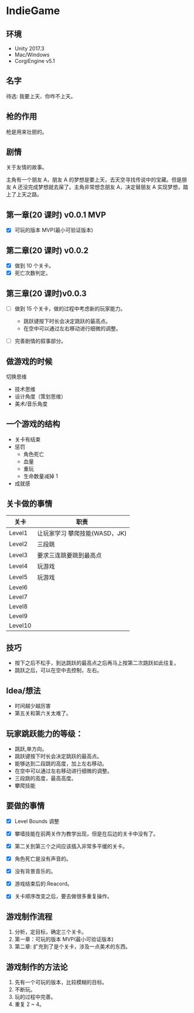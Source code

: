 # IndieGame

## 环境

* Unity 2017.3
* Mac/Windows
* CorgiEngine v5.1

## 名字

待选: 我要上天、你咋不上天。



## 枪的作用

枪是用来壮胆的。



## 剧情

关于友情的故事。

主角有一个朋友 A，朋友 A 的梦想是要上天，去天空寻找传说中的宝藏。但是朋友 A 还没完成梦想就去屎了。主角非常想念朋友 A，决定替朋友 A 实现梦想，踏上了上天之路。



##  第一章(20 课时) v0.0.1 MVP

- [x] 可玩的版本 MVP(最小可验证版本)

## 第二章(20 课时) v0.0.2 

- [x] 做到 10 个关卡。
- [x] 死亡次数判定。

## 第三章(20 课时)v0.0.3

- [ ] 做到 15 个关卡，做的过程中考虑新的玩家能力。

  - 跳跃键按下时长会决定跳跃的最高点。
  - 在空中可以通过左右移动进行细微的调整。

- [ ] 完善剧情的叙事部分。


## 做游戏的时候

切换思维

* 技术思维
* 设计角度（策划思维）
* 美术/音乐角度

## 一个游戏的结构

* 关卡有结束
* 惩罚
  * 角色死亡
  * 血量
  * 重玩
  * 生命数量减掉 1 
* 成就感





## 关卡做的事情

| 关卡    | 职责                          |
| ------- | ----------------------------- |
| Level1  | 让玩家学习 攀爬技能(WASD，JK) |
| Level2  | 三段跳                        |
| Level3  | 要求三连跳要跳到最高点        |
| Level4  | 玩游戏                        |
| Level5  | 玩游戏                        |
| Level6  |                               |
| Level7  |                               |
| Level8  |                               |
| Level9  |                               |
| Level10 |                               |

## 技巧

* 按下之后不松手，到达跳跃的最高点之后再马上按第二次跳跃如此往复。
* 跳跃之后，可以在空中去控制，左右。

## Idea/想法

* 时间越少越厉害
* 第五关和第六关太难了。

## 玩家跳跃能力的等级：

* 跳跃,单方向。
* 跳跃键按下时长会决定跳跃的最高点。
* 能够达到二段跳的高度，加上左右移动。
* 在空中可以通过左右移动进行细微的调整。
* 三段跳的高度，最高高度。
* 攀爬技能

## 要做的事情

- [x] Level Bounds  调整
- [x] 攀墙技能在前两关作为教学出现，但是在后边的关卡中没有了。
- [x] 第二关到第三个之间应该插入非常多平缓的关卡。
- [x] 角色死亡是没有声音的。
- [x] 没有背景音乐的。
- [x] 游戏结束后的:Reacord。
- [x] 关卡顺序改变之后，要去做很多重复操作。





## 游戏制作流程

1. 分析，定目标，确定三个关卡。
2. 第一章：可玩的版本 MVP(最小可验证版本)
3. 第二章: 扩充到了是个关卡，涉及一点美术的东西。



## 游戏制作的方法论

1. 先有一个可玩的版本，比较模糊的目标。
2. 不断玩。
3. 玩的过程中完善。
4. 重复 2 ~ 4。